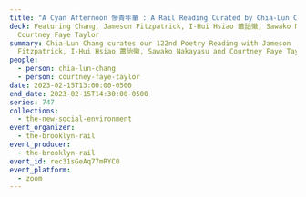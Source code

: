 ```yaml
---
title: "A Cyan Afternoon 慘青年華 : A Rail Reading Curated by Chia-Lun Chang"
deck: Featuring Chang, Jameson Fitzpatrick, I-Hui Hsiao 蕭詒徽, Sawako Nakayasu and
  Courtney Faye Taylor
summary: Chia-Lun Chang curates our 122nd Poetry Reading with Jameson
  Fitzpatrick, I-Hui Hsiao 蕭詒徽, Sawako Nakayasu and Courtney Faye Taylor
people:
  - person: chia-lun-chang
  - person: courtney-faye-taylor
date: 2023-02-15T13:00:00-0500
end_date: 2023-02-15T14:30:00-0500
series: 747
collections:
  - the-new-social-environment
event_organizer:
  - the-brooklyn-rail
event_producer:
  - the-brooklyn-rail
event_id: rec31sGeAq77mRYC0
event_platform:
  - zoom
---
```

